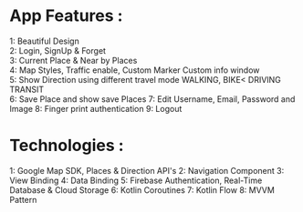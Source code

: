 # App Features :                                                                                              
 1:   Beautiful Design                                                                                        
 2:   Login, SignUp & Forget                                                                                  
 3:   Current Place & Near by Places                                                                          
 4:   Map Styles, Traffic enable, Custom Marker Custom info window                                            
 5:   Show Direction using different travel mode WALKING, BIKE< DRIVING TRANSIT                               
 6:   Save Place and show save Places
 7:   Edit Username, Email, Password and Image
 8:   Finger print authentication
 9:   Logout
 
# Technologies :
 1:   Google Map SDK, Places & Direction API's
 2:   Navigation Component
 3:   View Binding
 4:   Data Binding
 5:   Firebase Authentication, Real-Time Database & Cloud Storage
 6:   Kotlin Coroutines
 7:   Kotlin Flow
 8:   MVVM Pattern
 
 
